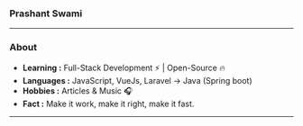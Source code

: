 ### Prashant Swami 
---------------------------------------------------------------------------------------------------------------------------------------------------------------------------------

### About

-  **Learning :** Full-Stack Development :zap: | Open-Source :fire:	
-  **Languages :** JavaScript, VueJs, Laravel -> Java (Spring boot) 
-  **Hobbies :** Articles & Music :headphones:
-  **Fact :** Make it work, make it right, make it fast. 

---------------------------------------------------------------------------------------------------------------------------------------------------------------------------------


